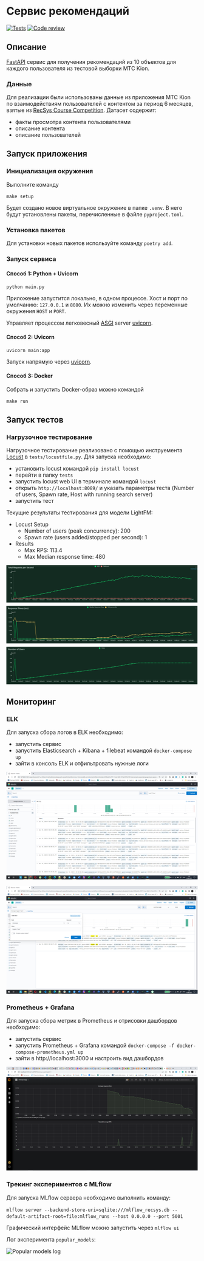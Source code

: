 # Сервис рекомендаций

[![Tests](https://github.com/pacifikus/recsys_service/actions/workflows/tests.yml/badge.svg)](https://github.com/pacifikus/recsys_service/actions/workflows/tests.yml)
[![Code review](https://github.com/pacifikus/recsys_service/actions/workflows/code-style.yml/badge.svg)](https://github.com/pacifikus/recsys_service/actions/workflows/code-style.yml)

## Описание

[FastAPI](https://fastapi.tiangolo.com/) сервис для получения рекомендаций из 10 объектов для каждого пользователя из тестовой выборки МТС Kion.

### Данные

Для реализации были использованы данные из приложения МТС Kion по взаимодействиям пользователей с контентом за период 6 месяцев, взятые из [RecSys Course Competition](https://ods.ai/competitions/competition-recsys-21).
Датасет содержит:

- факты просмотра контента пользователями
- описание контента
- описание пользователей

## Запуск приложения

### Инициализация окружения

Выполните команду
```
make setup
```

Будет создано новое виртуальное окружение в папке `.venv`.
В него будут установлены пакеты, перечисленные в файле `pyproject.toml`.

### Установка пакетов

Для установки новых пакетов используйте команду `poetry add`.

### Запуск сервиса

#### Способ 1: Python + Uvicorn

```
python main.py
```

Приложение запустится локально, в одном процессе. 
Хост и порт по умолчанию: `127.0.0.1` и `8080`.
Их можно изменить через переменные окружения `HOST` и `PORT`.

Управляет процессом легковесный [ASGI](https://asgi.readthedocs.io/en/latest/) server [uvicorn](https://www.uvicorn.org/).


#### Способ 2: Uvicorn

```
uvicorn main:app
```

Запуск напрямую через [uvicorn](https://www.uvicorn.org/).

#### Способ 3: Docker

Собрать и запустить Docker-образ можно командой

```
make run
```

## Запуск тестов

### Нагрузочное тестирование

Нагрузочное тестирование реализовано с помощью инструемента [Locust](https://locust.io/) в `tests/locustfile.py`.
Для запуска необходимо:
- установить locust командой `pip install locust`
- перейти в папку `tests`
- запустить  locust web UI в терминале командой `locust`
- открыть `http://localhost:8089/` и указать параметры теста (Number of users, Spawn rate, Host with running search server)
- запустить тест

Текущие результаты тестирования для модели LightFM:
- Locust Setup
  - Number of users (peak concurrency): 200
  - Spawn rate (users added/stopped per second): 1
- Results
  - Max RPS: 113.4
  - Max Median response time: 480


![alt text](imgs/locust_stats.png)


## Мониторинг

### ELK 

Для запуска сбора логов в ELK необходимо:
- запустить сервис
- запустить Elasticsearch + Kibana + filebeat командой `docker-compose up`
- зайти в консоль ELK и отфильтровать нужные логи

![ELK](imgs/elk_logs.png)


![ELK](imgs/logger_query.png)


### Prometheus + Grafana 

Для запуска сбора метрик в Prometheus и отрисовки дашбордов необходимо:
- запустить сервис
- запустить Prometheus + Grafana командой `docker-compose -f docker-compose-prometheus.yml up`
- зайти в http://localhost:3000 и настроить вид дашбордов

![Grafana](imgs/grafana_dashboards.png)


### Трекинг экспериментов с MLflow

Для запуска MLflow сервера необходимо выполнить команду:

```mlflow server --backend-store-uri=sqlite:///mlflow_recsys.db --default-artifact-root=file:mlflow_runs --host 0.0.0.0 --port 5001```

Графический интерфейс MLflow можно запустить через `mlflow ui` 

Лог эксперимента `popular_models`:

![Popular models log](imgs/mlflow_runs_log.png)
